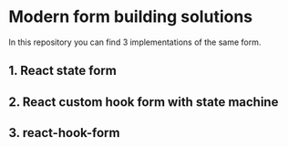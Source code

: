 # Modern form building solutions

In this repository you can find 3 implementations of the same form.

## 1. React state form

## 2. React custom hook form with state machine

## 3. react-hook-form